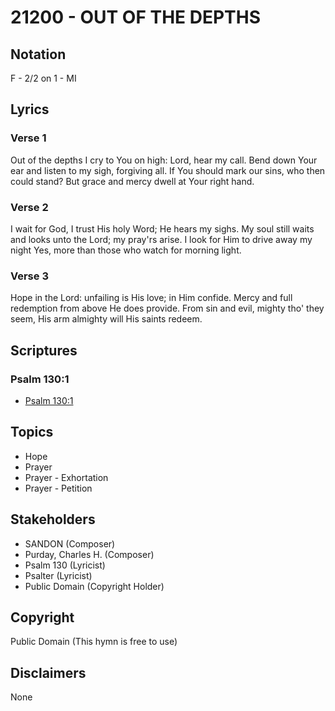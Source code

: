 # 21200 - OUT OF THE DEPTHS

## Notation

F - 2/2 on 1 - MI

## Lyrics

### Verse 1

Out of the depths I cry to You on high: Lord, hear my call. Bend down Your ear and listen to my sigh, forgiving all. If You should mark our sins, who then could stand? But grace and mercy dwell at Your right hand.

### Verse 2

I wait for God, I trust His holy Word; He hears my sighs. My soul still waits and looks unto the Lord; my pray'rs arise. I look for Him to drive away my night Yes, more than those who watch for morning light.

### Verse 3

Hope in the Lord: unfailing is His love; in Him confide. Mercy and full redemption from above He does provide. From sin and evil, mighty tho' they seem, His arm almighty will His saints redeem.


## Scriptures

### Psalm 130:1

- [Psalm 130:1](https://www.biblegateway.com/passage/?search=Psalm%20130%3A1)


## Topics

- Hope
- Prayer
- Prayer - Exhortation
- Prayer - Petition

## Stakeholders

- SANDON (Composer)
- Purday, Charles H. (Composer)
- Psalm 130 (Lyricist)
- Psalter (Lyricist)
- Public Domain (Copyright Holder)

## Copyright

Public Domain
(This hymn is free to use)

## Disclaimers

None

